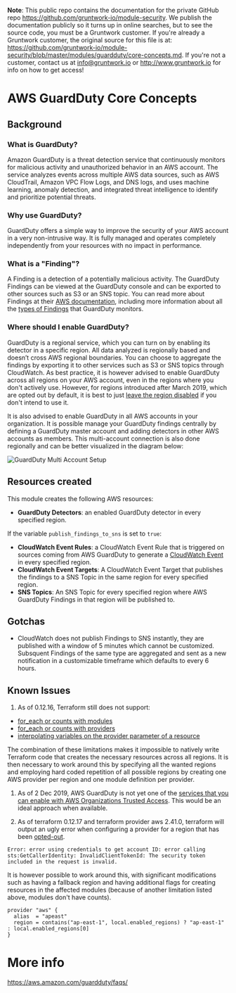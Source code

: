**Note**: This public repo contains the documentation for the private GitHub repo <https://github.com/gruntwork-io/module-security>.
We publish the documentation publicly so it turns up in online searches, but to see the source code, you must be a Gruntwork customer.
If you're already a Gruntwork customer, the original source for this file is at: <https://github.com/gruntwork-io/module-security/blob/master/modules/guardduty/core-concepts.md>.
If you're not a customer, contact us at <info@gruntwork.io> or <http://www.gruntwork.io> for info on how to get access!

# AWS GuardDuty Core Concepts

## Background

### What is GuardDuty?
Amazon GuardDuty is a threat detection service that continuously monitors for
malicious activity and unauthorized behavior in an AWS account. The service
analyzes events across multiple AWS data sources, such as AWS CloudTrail, Amazon
VPC Flow Logs, and DNS logs, and uses machine learning, anomaly detection, and
integrated threat intelligence to identify and prioritize potential threats.

### Why use GuardDuty?
GuardDuty offers a simple way to improve the security of your AWS account in a
very non-intrusive way. It is fully managed and operates completely independently
from your resources with no impact in performance.

### What is a "Finding"?
A Finding is a detection of a potentially malicious activity. The GuardDuty
Findings can be viewed at the GuardDuty console and can be exported to other
sources such as S3 or an SNS topic. You can read more about Findings at their [AWS
documentation](https://docs.aws.amazon.com/guardduty/latest/ug/guardduty_findings.html),
including more information about all the [types of Findings](https://docs.aws.amazon.com/guardduty/latest/ug/guardduty_finding-types-active.html)
that GuardDuty monitors.

### Where should I enable GuardDuty?
GuardDuty is a regional service, which you can turn on by enabling its detector in
a specific region. All data analyzed is regionally based and
doesn’t cross AWS regional boundaries. You can choose to aggregate the findings
by exporting it to other services such as S3 or SNS topics through CloudWatch.
As best practice, it is however advised to enable GuardDuty across all regions
on your AWS account, even in the regions where you don't actively use. However,
for regions introduced after March 2019, which are opted out by default, it is
best to just [leave the region disabled](https://docs.aws.amazon.com/general/latest/gr/rande-manage.html)
if you don't intend to use it.

It is also advised to enable GuardDuty in all AWS accounts in your organization.
It is possible manage your GuardDuty findings centrally by defining a GuardDuty
master account and adding detectors in other AWS accounts as members. This
multi-account connection is also done regionally and can be better visualized
in the diagram below:

![GuardDuty Multi Account Setup](_docs/multiaccount_guardduty.png)

## Resources created

This module creates the following AWS resources:

- **GuardDuty Detectors**: an enabled GuardDuty detector in every specified region.

If the variable `publish_findings_to_sns` is set to `true`:
- **CloudWatch Event Rules**: a CloudWatch Event Rule that is triggered on sources
coming from AWS GuardDuty to generate a [CloudWatch Event](https://docs.aws.amazon.com/AmazonCloudWatch/latest/events/WhatIsCloudWatchEvents.html)
in every specified region.
- **CloudWatch Event Targets**: A CloudWatch Event Target that publishes the findings
to a SNS Topic in the same region for every specified region.
- **SNS Topics**: An SNS Topic for every specified region where AWS GuardDuty
Findings in that region will be published to.

## Gotchas
- CloudWatch does not publish Findings to SNS instantly, they are published with
a window of 5 minutes which cannot be customized. Subsquent Findings of the same
type are aggregated and sent as a new notification in a customizable timeframe
which defaults to every 6 hours.

## Known Issues

1. As of 0.12.16, Terraform still does not support:
 * [for_each or counts with modules](https://github.com/hashicorp/terraform/issues/17519)
 * [for_each or counts with providers](https://github.com/hashicorp/terraform/issues/19932)
 * [interpolating variables on the provider parameter of a resource](https://github.com/hashicorp/terraform/issues/18682)

The combination of these limitations makes it impossible to natively write Terraform
code that creates the necessary resources across all regions. It is then necessary
to work around this by specifying all the wanted regions and employing hard coded
repetition of all possible regions by creating one AWS provider per region and
one module definition per provider.

1. As of 2 Dec 2019, AWS GuardDuty is not yet one of the [services that you can enable with AWS Organizations Trusted Access](https://docs.aws.amazon.com/organizations/latest/userguide/orgs_integrated-services-list.html). This would be an ideal approach
when available.

1. As of terraform 0.12.17 and terraform provider aws 2.41.0, terraform will output an ugly
error when configuring a provider for a region that has been [opted-out](https://docs.aws.amazon.com/awsaccountbilling/latest/aboutv2/manage-account-payment.html#manage-account-payment-enable-disable-regions).

```
Error: error using credentials to get account ID: error calling sts:GetCallerIdentity: InvalidClientTokenId: The security token included in the request is invalid.
```

It is however possible to work around this, with significant modifications such
as having a fallback region and having additional flags for creating resources
in the affected modules (because of another limitation listed above, modules
don't have counts).

```
provider "aws" {
  alias  = "apeast"
  region = contains("ap-east-1", local.enabled_regions) ? "ap-east-1" : local.enabled_regions[0]
}
```


# More info

https://aws.amazon.com/guardduty/faqs/
